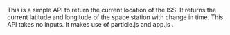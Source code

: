 This is a simple API to return the current location of the ISS. 
It returns the current latitude and longitude of the space station with change in time.
This API takes no inputs. It makes use of particle.js and app.js .

